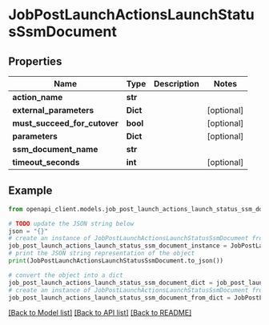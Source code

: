 # JobPostLaunchActionsLaunchStatusSsmDocument


## Properties

Name | Type | Description | Notes
------------ | ------------- | ------------- | -------------
**action_name** | **str** |  | 
**external_parameters** | **Dict** |  | [optional] 
**must_succeed_for_cutover** | **bool** |  | [optional] 
**parameters** | **Dict** |  | [optional] 
**ssm_document_name** | **str** |  | 
**timeout_seconds** | **int** |  | [optional] 

## Example

```python
from openapi_client.models.job_post_launch_actions_launch_status_ssm_document import JobPostLaunchActionsLaunchStatusSsmDocument

# TODO update the JSON string below
json = "{}"
# create an instance of JobPostLaunchActionsLaunchStatusSsmDocument from a JSON string
job_post_launch_actions_launch_status_ssm_document_instance = JobPostLaunchActionsLaunchStatusSsmDocument.from_json(json)
# print the JSON string representation of the object
print(JobPostLaunchActionsLaunchStatusSsmDocument.to_json())

# convert the object into a dict
job_post_launch_actions_launch_status_ssm_document_dict = job_post_launch_actions_launch_status_ssm_document_instance.to_dict()
# create an instance of JobPostLaunchActionsLaunchStatusSsmDocument from a dict
job_post_launch_actions_launch_status_ssm_document_from_dict = JobPostLaunchActionsLaunchStatusSsmDocument.from_dict(job_post_launch_actions_launch_status_ssm_document_dict)
```
[[Back to Model list]](../README.md#documentation-for-models) [[Back to API list]](../README.md#documentation-for-api-endpoints) [[Back to README]](../README.md)



